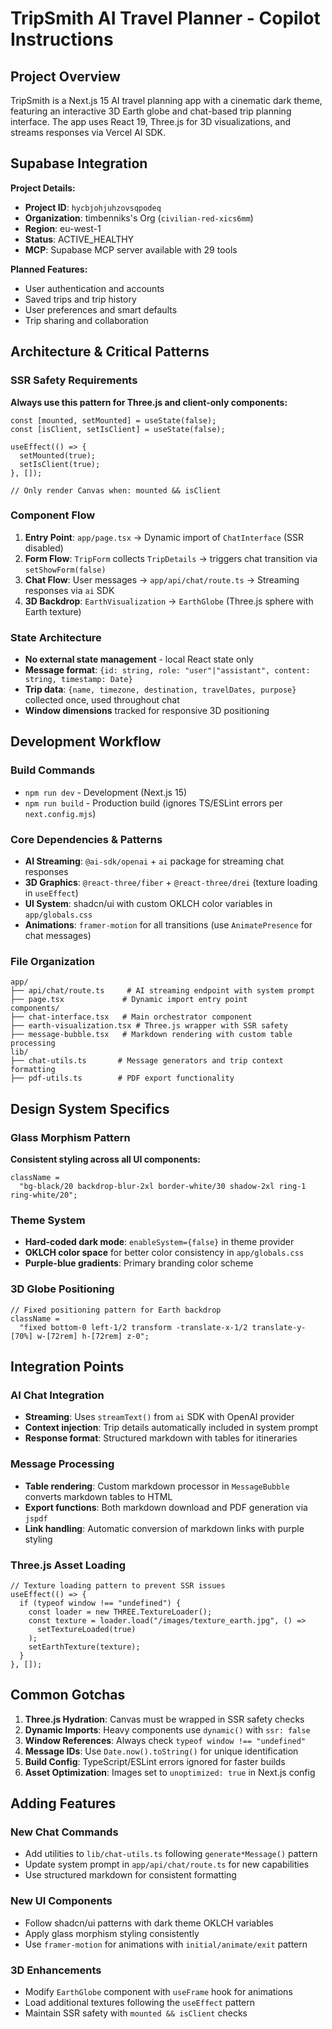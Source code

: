 # TripSmith AI Travel Planner - Copilot Instructions

## Project Overview

TripSmith is a Next.js 15 AI travel planning app with a cinematic dark theme, featuring an interactive 3D Earth globe and chat-based trip planning interface. The app uses React 19, Three.js for 3D visualizations, and streams responses via Vercel AI SDK.

## Supabase Integration

**Project Details:**

- **Project ID**: `hycbjohjuhzovsqpodeq`
- **Organization**: timbenniks's Org (`civilian-red-xics6mm`)
- **Region**: eu-west-1
- **Status**: ACTIVE_HEALTHY
- **MCP**: Supabase MCP server available with 29 tools

**Planned Features:**

- User authentication and accounts
- Saved trips and trip history
- User preferences and smart defaults
- Trip sharing and collaboration

## Architecture & Critical Patterns

### SSR Safety Requirements

**Always use this pattern for Three.js and client-only components:**

```tsx
const [mounted, setMounted] = useState(false);
const [isClient, setIsClient] = useState(false);

useEffect(() => {
  setMounted(true);
  setIsClient(true);
}, []);

// Only render Canvas when: mounted && isClient
```

### Component Flow

1. **Entry Point**: `app/page.tsx` → Dynamic import of `ChatInterface` (SSR disabled)
2. **Form Flow**: `TripForm` collects `TripDetails` → triggers chat transition via `setShowForm(false)`
3. **Chat Flow**: User messages → `app/api/chat/route.ts` → Streaming responses via `ai` SDK
4. **3D Backdrop**: `EarthVisualization` → `EarthGlobe` (Three.js sphere with Earth texture)

### State Architecture

- **No external state management** - local React state only
- **Message format**: `{id: string, role: "user"|"assistant", content: string, timestamp: Date}`
- **Trip data**: `{name, timezone, destination, travelDates, purpose}` collected once, used throughout chat
- **Window dimensions** tracked for responsive 3D positioning

## Development Workflow

### Build Commands

- `npm run dev` - Development (Next.js 15)
- `npm run build` - Production build (ignores TS/ESLint errors per `next.config.mjs`)

### Core Dependencies & Patterns

- **AI Streaming**: `@ai-sdk/openai` + `ai` package for streaming chat responses
- **3D Graphics**: `@react-three/fiber` + `@react-three/drei` (texture loading in `useEffect`)
- **UI System**: shadcn/ui with custom OKLCH color variables in `app/globals.css`
- **Animations**: `framer-motion` for all transitions (use `AnimatePresence` for chat messages)

### File Organization

```
app/
├── api/chat/route.ts     # AI streaming endpoint with system prompt
├── page.tsx             # Dynamic import entry point
components/
├── chat-interface.tsx   # Main orchestrator component
├── earth-visualization.tsx # Three.js wrapper with SSR safety
├── message-bubble.tsx   # Markdown rendering with custom table processing
lib/
├── chat-utils.ts       # Message generators and trip context formatting
├── pdf-utils.ts        # PDF export functionality
```

## Design System Specifics

### Glass Morphism Pattern

**Consistent styling across all UI components:**

```tsx
className =
  "bg-black/20 backdrop-blur-2xl border-white/30 shadow-2xl ring-1 ring-white/20";
```

### Theme System

- **Hard-coded dark mode**: `enableSystem={false}` in theme provider
- **OKLCH color space** for better color consistency in `app/globals.css`
- **Purple-blue gradients**: Primary branding color scheme

### 3D Globe Positioning

```tsx
// Fixed positioning pattern for Earth backdrop
className =
  "fixed bottom-0 left-1/2 transform -translate-x-1/2 translate-y-[70%] w-[72rem] h-[72rem] z-0";
```

## Integration Points

### AI Chat Integration

- **Streaming**: Uses `streamText()` from `ai` SDK with OpenAI provider
- **Context injection**: Trip details automatically included in system prompt
- **Response format**: Structured markdown with tables for itineraries

### Message Processing

- **Table rendering**: Custom markdown processor in `MessageBubble` converts markdown tables to HTML
- **Export functions**: Both markdown download and PDF generation via `jspdf`
- **Link handling**: Automatic conversion of markdown links with purple styling

### Three.js Asset Loading

```tsx
// Texture loading pattern to prevent SSR issues
useEffect(() => {
  if (typeof window !== "undefined") {
    const loader = new THREE.TextureLoader();
    const texture = loader.load("/images/texture_earth.jpg", () =>
      setTextureLoaded(true)
    );
    setEarthTexture(texture);
  }
}, []);
```

## Common Gotchas

1. **Three.js Hydration**: Canvas must be wrapped in SSR safety checks
2. **Dynamic Imports**: Heavy components use `dynamic()` with `ssr: false`
3. **Window References**: Always check `typeof window !== "undefined"`
4. **Message IDs**: Use `Date.now().toString()` for unique identification
5. **Build Config**: TypeScript/ESLint errors ignored for faster builds
6. **Asset Optimization**: Images set to `unoptimized: true` in Next.js config

## Adding Features

### New Chat Commands

- Add utilities to `lib/chat-utils.ts` following `generate*Message()` pattern
- Update system prompt in `app/api/chat/route.ts` for new capabilities
- Use structured markdown for consistent formatting

### New UI Components

- Follow shadcn/ui patterns with dark theme OKLCH variables
- Apply glass morphism styling consistently
- Use `framer-motion` for animations with `initial/animate/exit` pattern

### 3D Enhancements

- Modify `EarthGlobe` component with `useFrame` hook for animations
- Load additional textures following the `useEffect` pattern
- Maintain SSR safety with `mounted && isClient` checks
